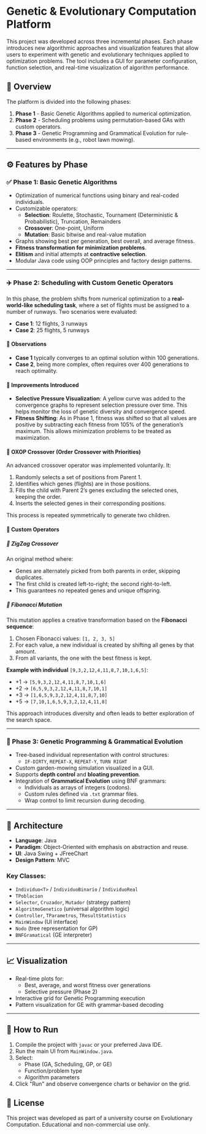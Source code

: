 # Genetic & Evolutionary Computation Platform

This project was developed across three incremental phases. Each phase introduces new algorithmic approaches and visualization features that allow users to experiment with genetic and evolutionary techniques applied to optimization problems. The tool includes a GUI for parameter configuration, function selection, and real-time visualization of algorithm performance.

## 📌 Overview

The platform is divided into the following phases:

1. **Phase 1** - Basic Genetic Algorithms applied to numerical optimization.
2. **Phase 2** - Scheduling problems using permutation-based GAs with custom operators.
3. **Phase 3** - Genetic Programming and Grammatical Evolution for rule-based environments (e.g., robot lawn mowing).

---

## ⚙️ Features by Phase

### ✅ Phase 1: Basic Genetic Algorithms

- Optimization of numerical functions using binary and real-coded individuals.
- Customizable operators:
  - **Selection**: Roulette, Stochastic, Tournament (Deterministic & Probabilistic), Truncation, Remainders
  - **Crossover**: One-point, Uniform
  - **Mutation**: Basic bitwise and real-value mutation
- Graphs showing best per generation, best overall, and average fitness.
- **Fitness transformation for minimization problems**.
- **Elitism** and initial attempts at **contractive selection**.
- Modular Java code using OOP principles and factory design patterns.

---

### ✈️ Phase 2: Scheduling with Custom Genetic Operators

In this phase, the problem shifts from numerical optimization to a **real-world-like scheduling task**, where a set of flights must be assigned to a number of runways. Two scenarios were evaluated:

- **Case 1**: 12 flights, 3 runways  
- **Case 2**: 25 flights, 5 runways

#### 🧠 Observations

- **Case 1** typically converges to an optimal solution within 100 generations.
- **Case 2**, being more complex, often requires over 400 generations to reach optimality.

#### 🔧 Improvements Introduced

- **Selective Pressure Visualization**: A yellow curve was added to the convergence graphs to represent selection pressure over time. This helps monitor the loss of genetic diversity and convergence speed.
- **Fitness Shifting**: As in Phase 1, fitness was shifted so that all values are positive by subtracting each fitness from 105% of the generation’s maximum. This allows minimization problems to be treated as maximization.

#### 🔄 OXOP Crossover (Order Crossover with Priorities)

An advanced crossover operator was implemented voluntarily. It:
1. Randomly selects a set of positions from Parent 1.
2. Identifies which genes (flights) are in those positions.
3. Fills the child with Parent 2’s genes excluding the selected ones, keeping the order.
4. Inserts the selected genes in their corresponding positions.

This process is repeated symmetrically to generate two children.

#### 🧪 Custom Operators

##### 🧬 ZigZag Crossover

An original method where:
- Genes are alternately picked from both parents in order, skipping duplicates.
- The first child is created left-to-right; the second right-to-left.
- This guarantees no repeated genes and unique offspring.

##### 🔁 Fibonacci Mutation

This mutation applies a creative transformation based on the **Fibonacci sequence**:
1. Chosen Fibonacci values: `[1, 2, 3, 5]`
2. For each value, a new individual is created by shifting all genes by that amount.
3. From all variants, the one with the best fitness is kept.

**Example with individual** `[9,3,2,12,4,11,8,7,10,1,6,5]`:

- +1 → `[5,9,3,2,12,4,11,8,7,10,1,6]`
- +2 → `[6,5,9,3,2,12,4,11,8,7,10,1]`
- +3 → `[1,6,5,9,3,2,12,4,11,8,7,10]`
- +5 → `[7,10,1,6,5,9,3,2,12,4,11,8]`

This approach introduces diversity and often leads to better exploration of the search space.

---

### 🌳 Phase 3: Genetic Programming & Grammatical Evolution

- Tree-based individual representation with control structures:
  - `IF-DIRTY`, `REPEAT-X`, `REPEAT-Y`, `TURN RIGHT`
- Custom garden-mowing simulation visualized in a GUI.
- Supports **depth control** and **bloating prevention**.
- Integration of **Grammatical Evolution** using BNF grammars:
  - Individuals as arrays of integers (codons).
  - Custom rules defined via `.txt` grammar files.
  - Wrap control to limit recursion during decoding.

---

## 🧠 Architecture

- **Language**: Java
- **Paradigm**: Object-Oriented with emphasis on abstraction and reuse.
- **UI**: Java Swing + JFreeChart
- **Design Pattern**: MVC

### Key Classes:
- `Individuo<T>` / `IndividuoBinario` / `IndividuoReal`
- `TPoblacion`
- `Selector`, `Cruzador`, `Mutador` (strategy pattern)
- `AlgoritmoGenetico` (universal algorithm logic)
- `Controller`, `TParametros`, `TResultStatistics`
- `MainWindow` (UI interface)
- `Nodo` (tree representation for GP)
- `BNFGramatical` (GE interpreter)

---

## 📈 Visualization

- Real-time plots for:
  - Best, average, and worst fitness over generations
  - Selective pressure (Phase 2)
- Interactive grid for Genetic Programming execution
- Pattern visualization for GE with grammar-based decoding

---

## 🧪 How to Run

1. Compile the project with `javac` or your preferred Java IDE.
2. Run the main UI from `MainWindow.java`.
3. Select:
   - Phase (GA, Scheduling, GP, or GE)
   - Function/problem type
   - Algorithm parameters
4. Click "Run" and observe convergence charts or behavior on the grid.


## 📄 License

This project was developed as part of a university course on Evolutionary Computation. Educational and non-commercial use only.
